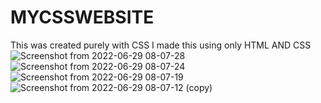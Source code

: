 # MYCSSWEBSITE
This was created purely with CSS
I made this using only HTML AND CSS
![Screenshot from 2022-06-29 08-07-28](https://user-images.githubusercontent.com/27233604/177443117-4fe39729-1750-4fab-b90d-4424c7ad5909.png)
![Screenshot from 2022-06-29 08-07-24](https://user-images.githubusercontent.com/27233604/177443121-8019c8b9-f6b5-4daf-9b0e-35349de792f0.png)
![Screenshot from 2022-06-29 08-07-19](https://user-images.githubusercontent.com/27233604/177443126-e959e818-8bf3-4ef8-86a8-813a083c55f6.png)
![Screenshot from 2022-06-29 08-07-12 (copy)](https://user-images.githubusercontent.com/27233604/177443129-3c3df097-19ae-402d-ba02-026f27967091.png)


